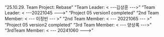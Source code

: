 “25.10.29. Team Project: Rebase”
"Team Leader: < ---김상훈 --->”
“Team Leader: < ---20221045 --->"
 “Project 05 version1 completed”
 “2nd Team Member: < --- 이정빈 --- >”
 “2nd Team Member: < --- 20221065 --- >”
 “Project 05 version2 completed” 
“3rd Team Member: < --- 양상록 --->”
“3rdTeam Member: < --- 20241060 --->”
